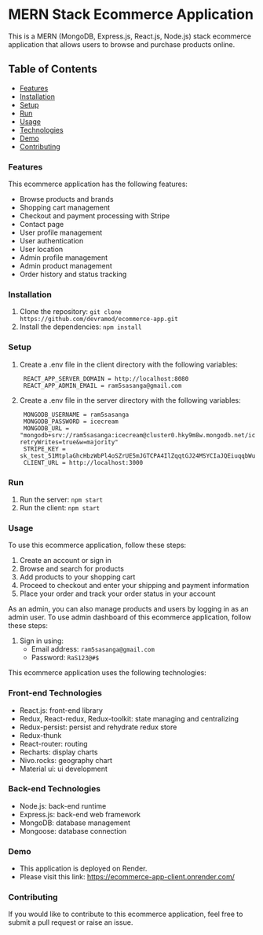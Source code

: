 # MERN Stack Ecommerce Application

This is a MERN (MongoDB, Express.js, React.js, Node.js) stack ecommerce application that allows users to browse and purchase products online.

## Table of Contents
- [Features](#features)
- [Installation](#installation)
- [Setup](#setup)
- [Run](#run)
- [Usage](#usage)
- [Technologies](#technologies)
- [Demo](#demo)
- [Contributing](#contributing)

### Features

This ecommerce application has the following features:

- Browse products and brands
- Shopping cart management
- Checkout and payment processing with Stripe
- Contact page
- User profile management
- User authentication
- User location
- Admin profile management
- Admin product management
- Order history and status tracking

### Installation

1. Clone the repository: `git clone https://github.com/devramod/ecommerce-app.git`
2. Install the dependencies: `npm install`

### Setup

1. Create a .env file in the client directory with the following variables:
    ```
     REACT_APP_SERVER_DOMAIN = http://localhost:8080
     REACT_APP_ADMIN_EMAIL = ram5sasanga@gmail.com
    ```
2. Create a .env file in the server directory with the following variables:
    ```
     MONGODB_USERNAME = ram5sasanga
     MONGODB_PASSWORD = icecream
     MONGODB_URL = "mongodb+srv://ram5sasanga:icecream@cluster0.hky9m8w.mongodb.net/icecream?retryWrites=true&w=majority"
     STRIPE_KEY = sk_test_51MtplaGhcHbzWbPl4oSZrUE5mJGTCPA4IlZqqtGJ24MSYCIaJQEiuqqbWuyJnpX8XnHWFcV4Vh8RgBHAHd99WwPR00E7UximML
     CLIENT_URL = http://localhost:3000
    ```

### Run

1. Run the server: `npm start`
2. Run the client: `npm start`

### Usage

To use this ecommerce application, follow these steps:

1. Create an account or sign in
2. Browse and search for products
3. Add products to your shopping cart
4. Proceed to checkout and enter your shipping and payment information
5. Place your order and track your order status in your account

As an admin, you can also manage products and users by logging in as an admin user. To use admin dashboard of this ecommerce application, follow these steps:

1. Sign in using: 
    - Email address: `ram5sasanga@gmail.com`
    - Password: `RaS123@#$`
    
This ecommerce application uses the following technologies:

### Front-end Technologies

- React.js: front-end library
- Redux, React-redux, Redux-toolkit: state managing and centralizing
- Redux-persist: persist and rehydrate redux store
- Redux-thunk
- React-router: routing
- Recharts: display charts
- Nivo.rocks: geography chart
- Material ui: ui development

### Back-end Technologies

- Node.js: back-end runtime
- Express.js: back-end web framework
- MongoDB: database management
- Mongoose: database connection

### Demo

- This application is deployed on Render.
- Please visit this link: <https://ecommerce-app-client.onrender.com/>

### Contributing

If you would like to contribute to this ecommerce application, feel free to submit a pull request or raise an issue.

